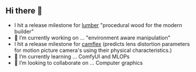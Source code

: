 ## Hi there 👋

<!--
**pinkwerks/pinkwerks** is a ✨ _special_ ✨ repository because its `README.md` (this file) appears on your GitHub profile.

Here are some ideas to get you started:
-->

- I hit a release milestone for [lumber](http://github.com/pinkwerks/lumber) "procedural wood for the modern builder"
- 🔭 I’m currently working on ... "environment aware manipulation"
- I hit a release milestone for [camflex](http://github.com/pinkwerks/camflex) (predicts lens distortion parameters for motion picture camera's using their physical characteristics.)
- 🌱 I’m currently learning ...
ComfyUI and MLOPs
- 👯 I’m looking to collaborate on ...
Computer graphics

<!--
- 🤔 I’m looking for help with ...
- 💬 Ask me about ...
- 📫 How to reach me: ...
- 😄 Pronouns: ...
- ⚡ Fun fact: ...
-->
